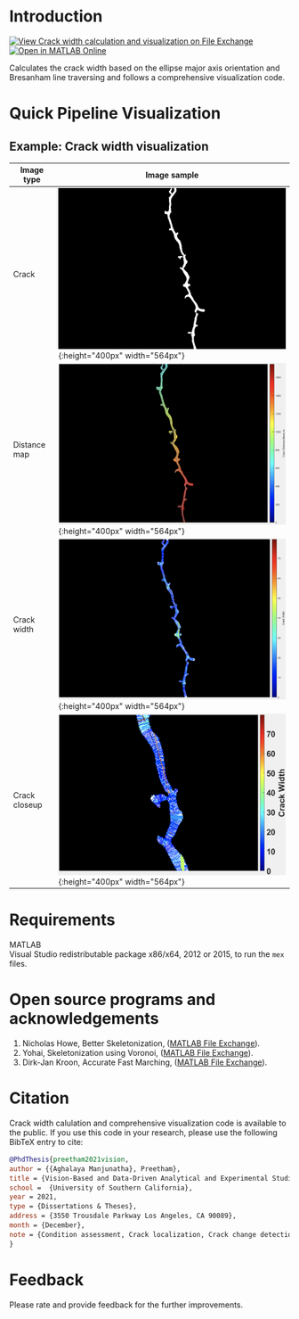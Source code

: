 # Introduction
[![View Crack width calculation and visualization on File Exchange](https://www.mathworks.com/matlabcentral/images/matlab-file-exchange.svg)](https://www.mathworks.com/matlabcentral/fileexchange/176438-crack-width-calculation-and-visualization) [![Open in MATLAB Online](https://www.mathworks.com/images/responsive/global/open-in-matlab-online.svg)](https://matlab.mathworks.com/open/github/v1?repo=preethamam/Crack-Width-Calculation-Visualization-MATLAB) 

Calculates the crack width based on the ellipse major axis orientation and Bresanham line traversing and follows a comprehensive visualization code.

# Quick Pipeline Visualization
## Example: Crack width visualization
| Image type | Image sample |
| ------------- | ------------- |
| Crack | ![](assets/crack.png) {:height="400px" width="564px"} | 
| Distance map |![](assets/thumbnail_01.png) {:height="400px" width="564px"} |
| Crack width | ![](assets/thumbnail_02.png) {:height="400px" width="564px"} |
| Crack closeup | ![](assets/thumbnail_03.png) {:height="400px" width="564px"} |

# Requirements
MATLAB <br />
Visual Studio redistributable package x86/x64, 2012 or 2015, to run the `mex` files.

# Open source programs and acknowledgements
1. Nicholas Howe, Better Skeletonization, ([MATLAB File Exchange](https://www.mathworks.com/matlabcentral/fileexchange/11123-better-skeletonization)).
2. Yohai, Skeletonization using Voronoi, ([MATLAB File Exchange](https://www.mathworks.com/matlabcentral/fileexchange/27543-skeletonization-using-voronoi)).
3. Dirk-Jan Kroon, Accurate Fast Marching, ([MATLAB File Exchange](https://www.mathworks.com/matlabcentral/fileexchange/24531-accurate-fast-marching)).

# Citation
Crack width calulation and comprehensive visualization code is available to the public. If you use this code in your research, please use the following BibTeX entry to cite:
```bibtex
@PhdThesis{preetham2021vision,
author = {{Aghalaya Manjunatha}, Preetham},
title = {Vision-Based and Data-Driven Analytical and Experimental Studies into Condition Assessment and Change Detection of Evolving Civil, Mechanical and Aerospace Infrastructures},
school =  {University of Southern California},
year = 2021,
type = {Dissertations & Theses},
address = {3550 Trousdale Parkway Los Angeles, CA 90089},
month = {December},
note = {Condition assessment, Crack localization, Crack change detection, Synthetic crack generation, Sewer pipe condition assessment, Mechanical systems defect detection and quantification}
}
```

# Feedback
Please rate and provide feedback for the further improvements.
